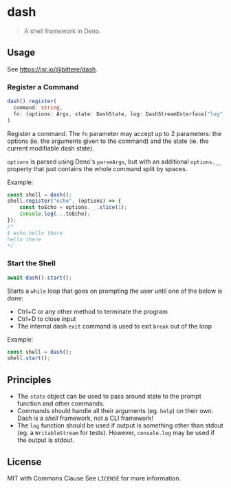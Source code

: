 # dash

> A shell framework in Deno.

## Usage

See https://jsr.io/@bittere/dash.

### Register a Command

```ts
dash().register(
  command: string,
  fn: (options: Args, state: DashState, log: DashStreamInterface["log"]) => (DashState | void)
)
```

Register a command. The `fn` parameter may accept up to 2 parameters: the options (ie. the arguments given to the command) and the state (ie. the current modifiable dash state).

`options` is parsed using Deno's `parseArgs`, but with an additional `options.__` property that just contains the whole command split by spaces.

Example:

```ts
const shell = dash();
shell.register("echo", (options) => {
	const toEcho = options.__.slice(1);
	console.log(...toEcho);
});
/*
$ echo hello there
hello there
*/
```

### Start the Shell

```ts
await dash().start();
```

Starts a `while` loop that goes on prompting the user until one of the below is done:

- Ctrl+C or any other method to terminate the program
- Ctrl+D to close input
- The internal dash `exit` command is used to exit `break` out of the loop

Example:

```ts
const shell = dash();
shell.start();
```

## Principles

- The `state` object can be used to pass around state to the prompt function and other commands.
- Commands should handle all their arguments (eg. `help`) on their own. Dash is a _shell_ framework, not a CLI framework!
- The `log` function should be used if output is something other than stdout (eg. a `WritableStream` for tests). However, `console.log` may be used if the output is stdout.

## License

MIT with Commons Clause
See `LICENSE` for more information.

